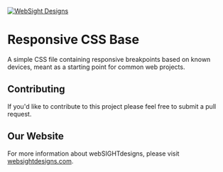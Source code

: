 [![WebSight Designs](http://www.websightdesigns.com/img/logo.png)](http://www.websightdesigns.com)

# Responsive CSS Base

A simple CSS file containing responsive breakpoints based on known devices, meant as a starting point for common web projects.

## Contributing

If you'd like to contribute to this project please feel free to submit a pull request.

## Our Website

For more information about webSIGHTdesigns, please visit [websightdesigns.com](http://websightdesigns.com/).
